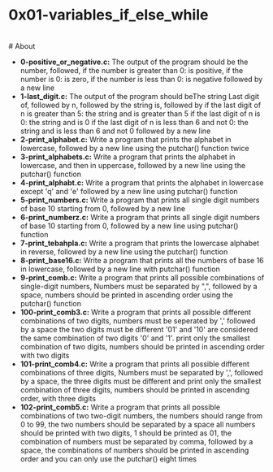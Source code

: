 # 0x01-variables_if_else_while
<br>
# About
<br>

- **0-positive_or_negative.c:** The output of the program should be the number, followed, if the number is greater than 0: is positive, if the number is 0: is zero, if the number is less than 0: is negative followed by a new line
- **1-last_digit.c:** The output of the program should beThe string Last digit of, followed by n, followed by the string is, followed by if the last digit of n is greater than 5: the string and is greater than 5 if the last digit of n is 0: the string and is 0 if the last digit of n is less than 6 and not 0: the string and is less than 6 and not 0 followed by a new line
- **2-print_alphabet.c:** Write a program that prints the alphabet in lowercase, followed by a new line using the putchar() function twice
- **3-print_alphabets.c:** Write a program that prints the alphabet in lowercase, and then in uppercase, followed by a new line using the putchar() function
- **4-print_alphabt.c:** Write a program that prints the alphabet in lowercase except 'q' and 'e' followed by a new line using putchar() function
- **5-print_numbers.c:** Write a program that prints all single digit numbers of base 10 starting from 0, followed by a new line
- **6-print_numberz.c:** Write a program that prints all single digit numbers of base 10 starting from 0, followed by a new line using putchar() function
- **7-print_tebahpla.c:** Write a program that prints the lowercase alphabet in reverse, followed by a new line using the putchar() function
- **8-print_base16.c:** Write a program that prints all the numbers of base 16 in lowercase, followed by a new line with putchar() function
- **9-print_comb.c:** Write a program that prints all possible combinations of single-digit numbers, Numbers must be separated by ",", followed by a space, numbers should be printed in ascending order using the putchar() function
- **100-print_comb3.c:** Write a program that prints all possible different combinations of two digits, numbers must be seperated by ',' followed by a space the two digits must be different '01' and '10' are considered the same combination of two digits '0' and '1'. print only the smallest combination of two digits, numbers should be printed in ascending order with two digits
- **101-print_comb4.c:** Write a program that prints all possible different combinations of three digits, Numbers must be separated by ',', followed by a space, the three digits must be different and print only the smallest combination of three digits, numbers should be printed in ascending order, with three digits
- **102-print_comb5.c:** Write a program that prints all possible combinations of two two-digit numbers, the numbers should range from 0 to 99, the two numbers should be separated by a space all numbers should be printed with two digits, 1 should be printed as 01, the combination of numbers must be separated by comma, followed by a space, the combinations of numbers should be printed in ascending order and you can only use the putchar() eight times
